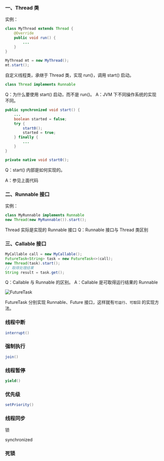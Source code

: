 ### 一、Thread 类

实例：

```java
class MyThread extends Thread {
    @Override
    public void run() {
        ...
    }
}
    
MyThread mt = new MyThread();
mt.start();
```

自定义线程类，承继于 Thread 类，实现 run()，调用 start() 启动。

```java
class Thread implements Runnable
```

Q：为什么要使用 start() 启动，而不是 run()。
A：JVM 下不同操作系统的实现不同。

```java
public synchronized void start() {
    ...
    boolean started = false;
    try {
        start0();
        started = true;
    } finally {
        ...
    }
}

private native void start0();
```

Q：start() 内部是如何实现的。 

A：参见上面代码

### 二、Runnable 接口

实例：

```java
class MyRunnable implements Runnable
new Thread(new MyRunnable()).start();
```

Thread 实际是实现的 Runnable 接口
Q：Runnable 接口与 Thread 类区别

### 三、Callable 接口

```java
MyCallable call = new MyCallable();
FutureTask<String> task = new FutureTask<>(call);
new Thread(task).start();
// 取得处理结果
String result = task.get();
```

Q：Callable 与 Runnable 的区别。
A：Callable 是可取得运行结果的 Runnable

![FutureTask](线程.assets/FutureTask.png)

FutureTask 分别实现 Runnable、Future 接口，这样就有`可运行`、`可取回` 的实现方法。

### 线程中断

```java
interrupt()
```



### 强制执行

```java
join()
```



### 线程暂停

```java
yield()
```



### 优先级

```java
setPriority()
```



### 线程同步

锁

synchronized

### 死锁
